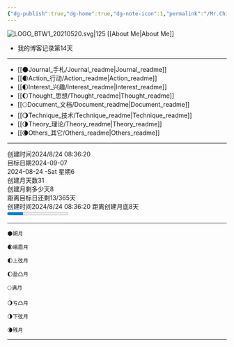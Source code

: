 ```yaml
---
{"dg-publish":true,"dg-home":true,"dg-note-icon":1,"permalink":"/Mr.Chin's Blog/","tags":["gardenEntry"],"dgPassFrontmatter":true,"noteIcon":1,"created":"2024-08-24T08:36:20.682+08:00","updated":"2024-09-01T09:05:56.449+08:00"}
---
```


![LOGO_BTW1_20210520.svg|125](https://cdn.jsdelivr.net/gh/BTW-Q/blog_img/image/202408241037303.svg)
[[About Me\|About Me]]
- 我的博客记录第14天
***
- [[🌑Journal_手札/Journal_readme\|Journal_readme]]
- [[🌒Action_行动/Action_readme\|Action_readme]]
- [[🌓Interest_兴趣/Interest_readme\|Interest_readme]]
- [[🌔Thought_思想/Thought_readme\|Thought_readme]]
- [[🌕Document_文档/Document_readme\|Document_readme]]
- [[🌖Technique_技术/Technique_readme\|Technique_readme]]
- [[🌗Theory_理论/Theory_readme\|Theory_readme]]
- [[🌘Others_其它/Others_readme\|Others_readme]]
***
<div><span>创建时间2024/8/24 08:36:20</span></div><div><span>目标日期2024-09-07</span></div><div><span>2024-08-24  -Sat 星期6</span></div><div><span>创建月天数31</span></div><div><span>创建月剩多少天8</span></div><div><span>距离目标日还剩13/365天</span></div><div><span> 创建时间2024/8/24 08:36:20 距离创建月底8天</span></div><progress max="31" value="8"><span>-</span></progress>

***
```
🌑朔月
```

```
🌒峨眉月  
```

```
🌓上弦月 
```

```
🌔盈凸月 
```

```
🌕满月  
```

```
🌖亏凸月
```

```
🌗下弦月
```

```
🌘残月
```
---







